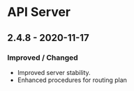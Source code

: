 # API Server

## 2.4.8 - 2020-11-17

### Improved / Changed

* Improved server stability.
* Enhanced procedures for routing plan



### 





